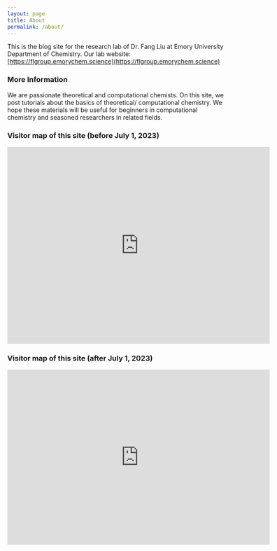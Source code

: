 ```yaml
---
layout: page
title: About
permalink: /about/
---
```


This is the blog site for the research lab of Dr. Fang Liu at Emory University Department of Chemistry. Our lab website: [https://flgroup.emorychem.science](https://flgroup.emorychem.science) 

### More Information

We are passionate theoretical and computational chemists. On this site, we post tutorials about the basics of theoretical/ computational chemistry. We hope these materials will be useful for beginners in computational chemistry and seasoned researchers in related fields.

### Visitor map of this site (before July 1, 2023)

<iframe width="600" height="450" src="https://datastudio.google.com/embed/reporting/6b27c817-c00b-41ec-9d48-05a47a6e2360/page/R3GUC" frameborder="0" style="border:0" allowfullscreen></iframe>

### Visitor map of this site (after July 1, 2023)

<iframe width="600" height="400" src="https://lookerstudio.google.com/embed/reporting/cb8a36af-8462-406a-9eda-2ecea77f8e50/page/R3GUC" frameborder="0" style="border:0" allowfullscreen sandbox="allow-storage-access-by-user-activation allow-scripts allow-same-origin allow-popups allow-popups-to-escape-sandbox"></iframe>

[comment]: <### Contact me>

[comment]: <[email@domain.com](mailto:email@domain.com)>
